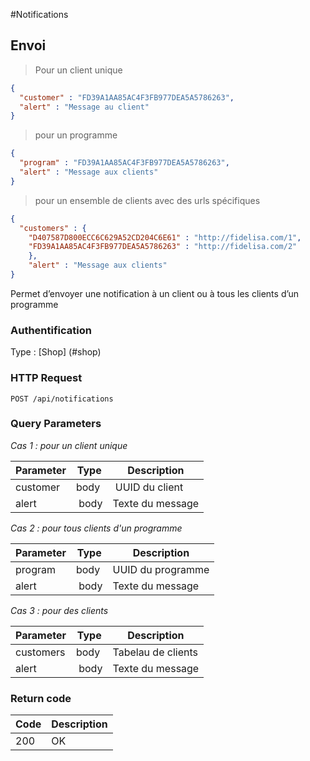 #Notifications
## Envoi

> Pour un client unique

```json
{
  "customer" : "FD39A1AA85AC4F3FB977DEA5A5786263",
  "alert" : "Message au client"
}
```

> pour un programme

```json
{
  "program" : "FD39A1AA85AC4F3FB977DEA5A5786263",
  "alert" : "Message aux clients"
}
```

> pour un ensemble de clients avec des urls spécifiques

```json
{
  "customers" : {
    "D407587D800ECC6C629A52CD204C6E61" : "http://fidelisa.com/1",
    "FD39A1AA85AC4F3FB977DEA5A5786263" : "http://fidelisa.com/2"
    },
    "alert" : "Message aux clients"
}
```

Permet d’envoyer une notification à un client ou à tous les clients d’un programme

### Authentification

Type : [Shop] (#shop)

### HTTP Request

`POST /api/notifications`

### Query Parameters
*Cas 1 : pour un client unique*

Parameter | Type | Description
--------- | --------- | -----------
customer | body | UUID du client
alert | body | Texte du message


*Cas 2 : pour tous clients d'un programme*

Parameter | Type | Description
--------- | --------- | -----------
program | body | UUID du programme
alert | body | Texte du message

*Cas 3 : pour des clients*

Parameter | Type | Description
--------- | --------- | -----------
customers | body | Tabelau de clients
alert | body | Texte du message

### Return code
Code | Description
------- | ---------
200 | OK
